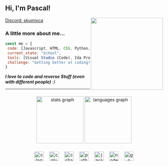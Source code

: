 <h2> Hi, I'm Pascal!</h2>
<img align='right' src="https://cdn.discordapp.com/attachments/1220479654398525481/1230585278985408544/83749737.jpg?ex=6622b759&is=662165d9&hm=0643b403ff09506cd0ef6a50ac3dee11c72c017d2cf24535fb9460e6cec987a5&****" width="230">
</em></p>

[Discord: skumixca](discord.com/users/1232556950810529819)

### A little more about me...  

```javascript
const me = {
 code: [Javascript, HTML, CSS, Python, Lua, C#, Learning C++],
 current_state: "School",
 tools: [Visual Studio (Code), Ida Pro, Reclass, Dnspy, VM-Ware, ...],
 challenge: "Getting better at coding!"
}
```

<em><b>I love to code and reverse Stuff (even with different people)</b> </b> :)</em>

---

###

<div align="center">
  <img src="https://github-readme-stats.vercel.app/api?username=pascaldercoole1&hide_title=false&hide_rank=false&show_icons=true&include_all_commits=true&count_private=true&disable_animations=false&theme=dracula&locale=en&hide_border=false" height="150" alt="stats graph"  />
  <img src="https://github-readme-stats.vercel.app/api/top-langs?username=pascaldercoole1&locale=en&hide_title=false&layout=compact&card_width=320&langs_count=5&theme=dracula&hide_border=false" height="150" alt="languages graph"  />
</div>

###

<div align="center">
  <img src="https://cdn.jsdelivr.net/gh/devicons/devicon/icons/c/c-original.svg" height="30" alt="c logo"  />
  <img width="10" />
  <img src="https://cdn.jsdelivr.net/gh/devicons/devicon/icons/cplusplus/cplusplus-original.svg" height="30" alt="cplusplus logo"  />
  <img width="10" />
  <img src="https://cdn.jsdelivr.net/gh/devicons/devicon/icons/csharp/csharp-original.svg" height="30" alt="csharp logo"  />
  <img width="10" />
  <img src="https://cdn.jsdelivr.net/gh/devicons/devicon/icons/python/python-original.svg" height="30" alt="python logo"  />
  <img width="10" />
  <img src="https://cdn.jsdelivr.net/gh/devicons/devicon/icons/javascript/javascript-original.svg" height="30" alt="javascript logo"  />
  <img width="10" />
  <img src="https://cdn.jsdelivr.net/gh/devicons/devicon/icons/nodejs/nodejs-original.svg" height="30" alt="nodejs logo"  />
  <img width="10" />
  <img src="https://cdn.jsdelivr.net/gh/devicons/devicon/icons/go/go-original.svg" height="30" alt="go logo"  />
</div>
